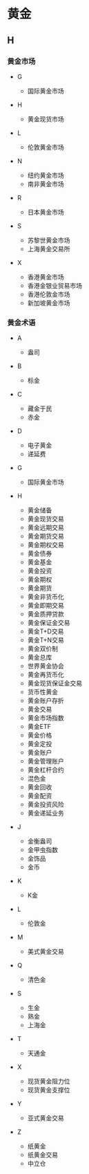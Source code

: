 # 黄金

## H

### 黄金市场

- G

	- 国际黄金市场

- H

	- 黄金现货市场

- L

	- 伦敦黄金市场

- N

	- 纽约黄金市场
	- 南非黄金市场

- R

	- 日本黄金市场

- S

	- 苏黎世黄金市场
	- 上海黄金交易所

- X

	- 香港黄金市场
	- 香港金银业贸易市场
	- 香港伦敦金市场
	- 新加坡黄金市场

### 黄金术语

- A

	- 盎司

- B

	- 标金

- C

	- 藏金于民
	- 赤金

- D

	- 电子黄金
	- 递延费

- G

	- 国际黄金市场

- H

	- 黄金储备
	- 黄金现货交易
	- 黄金远期交易
	- 黄金期货交易
	- 黄金期权交易
	- 黄金债券
	- 黄金基金
	- 黄金投资
	- 黄金期权
	- 黄金期货
	- 黄金非货币化
	- 黄金即期交易
	- 黄金质押贷款
	- 黄金保证金交易
	- 黄金T+D交易
	- 黄金T+N交易
	- 黄金双价制
	- 黄金总库
	- 世界黄金协会
	- 黄金再货币化
	- 黄金现货保证金交易
	- 货币性黄金
	- 黄金账户存折
	- 黄金交易
	- 黄金市场指数
	- 黄金ETF
	- 黄金价格
	- 黄金定投
	- 黄金账户
	- 黄金管理账户
	- 黄金杠杆合约
	- 混色金
	- 黄金回收
	- 黄金配资
	- 黄金投资风险
	- 黄金递延业务

- J

	- 金衡盎司
	- 金甲虫指数
	- 金饰品
	- 金币

- K

	- K金

- L

	- 伦敦金

- M

	- 美式黄金交易

- Q

	- 清色金

- S

	- 生金
	- 熟金
	- 上海金

- T

	- 天通金

- X

	- 现货黄金阻力位
	- 现货黄金支撑位

- Y

	- 亚式黄金交易

- Z

	- 纸黄金
	- 纸黄金交易
	- 中立仓

